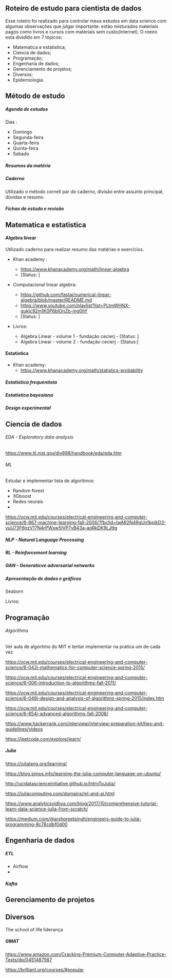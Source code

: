 ## Roteiro de estudo para cientista de dados

Esse roteiro foi realizado para controlar meus estudos em data science com algumas observações que julgar importante. estão misturados materiais pagos como livros e cursos com materiais sem custo(internet).
O roeiro esta dividido em 7 tópicos: 
- Matematica e estatistica;  
- Ciencia de dados;
- Programação;
- Engenharia de dados;
- Gerenciamento de projetos;
- Diversos;
- Epidemiologia.

## Método de estudo

##### Agenda de estudos
Dias :
- Domingo 
- Segunda-feira
- Quarta-feira
- Quinta-feira
- Sabado

##### Resumos da matéria

##### Caderno
Utilizado o método cornell par do caderno, divisão entre assunto principal, dúvidas e resumo.

##### Fichas de estudo e revisão


## Matematica e estatistica

#### Algebra linear
Utilizado caderno para realizar resumo das matérias e exercícios.
    
- Khan academy :
    - https://www.khanacademy.org/math/linear-algebra
    - [Status: ]
    
- Computacional linear algebra:
    - https://github.com/fastai/numerical-linear-algebra/blob/master/README.md
    - https://www.youtube.com/playlist?list=PLtmWHNX-gukIc92m1K0P6bIOnZb-mg0hY
    - [Status: ]

- Livros:
    - Algebra Linear - volume 1 - fundação cecierj - [Status: ]
    - Algebra Linear - volume 2 - fundação cecierj - [Status:]

#### Estatistica

- Khan academy: 
    -   https://www.khanacademy.org/math/statistics-probability

##### Estatística frequentista

##### Estatística bayesiana

##### Design experimental



## Ciencia de dados

###### EDA - Exploratory data analysis

https://www.itl.nist.gov/div898/handbook/eda/eda.htm


###### ML

Estudar e implementar lista de algoritmos:
- Random forest
- XGboost
- Redes neurais
- 

https://ocw.mit.edu/courses/electrical-engineering-and-computer-science/6-867-machine-learning-fall-2006/?fbclid=IwAR2N4RgUn1bplkD3-yuU73F6nzV17N4rPWxw5lVP7yB43a-aqRkDK9LJttg

##### NLP - Natural Language Processing

##### RL - Reinforcement learning

##### GAN - Generaticve adversarial networks

##### Apresentação de dados e gráficos

Seaborn 

Livros:

## Programação

###### Algorithms

Ver aula de algoritmo do MIT e tentar implementar na pratica um de cada vez

https://ocw.mit.edu/courses/electrical-engineering-and-computer-science/6-042j-mathematics-for-computer-science-spring-2015/

https://ocw.mit.edu/courses/electrical-engineering-and-computer-science/6-006-introduction-to-algorithms-fall-2011/

https://ocw.mit.edu/courses/electrical-engineering-and-computer-science/6-046j-design-and-analysis-of-algorithms-spring-2015/index.htm

https://ocw.mit.edu/courses/electrical-engineering-and-computer-science/6-854j-advanced-algorithms-fall-2008/

https://www.hackerrank.com/interview/interview-preparation-kit/tips-and-guidelines/videos

https://leetcode.com/explore/learn/

##### Julia

https://julialang.org/learning/

https://blog.simos.info/learning-the-julia-computer-language-on-ubuntu/

http://ucidatascienceinitiative.github.io/IntroToJulia/

https://juliacomputing.com/domains/ml-and-ai.html

https://www.analyticsvidhya.com/blog/2017/10/comprehensive-tutorial-learn-data-science-julia-from-scratch/

https://medium.com/@arshpreetsingh/engineers-guide-to-julia-programming-8c78cdbf0d00

## Engenharia de dados

##### ETL

- Airflow
- 

##### Kafta

##### 



## Gerenciamento de projetos

## Diversos

The school of life liderança


##### GMAT
https://www.amazon.com/Cracking-Premium-Computer-Adaptive-Practice-Tests/dp/0451487567

https://brilliant.org/courses/#popular


